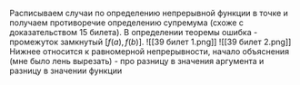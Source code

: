 Расписываем случаи по определению непрерывной функции в точке и получаем противоречие определению супремума (схоже с доказательством 15 билета). В определении теоремы ошибка - промежуток замкнутый $[f(a),f(b)]$.
![[39 билет 1.png]]
![[39 билет 2.png]]
Нижнее относится к равномерной непрерывности, начало объяснения (мне было лень вырезать) - про разницу в значения аргумента и разницу в значении функции